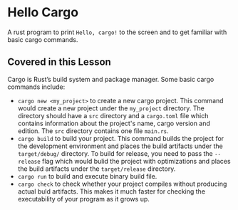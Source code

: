 # Hello Cargo

A rust program to print `Hello, cargo!` to the screen and to get familiar with basic cargo commands.

## Covered in this Lesson

Cargo is Rust’s build system and package manager. Some basic cargo commands include:

- `cargo new <my_project>` to create a new cargo project. This command would create a new project under the `my_project`
  directory. The directory should have a `src` directory and a `cargo.toml` file which contains information about
  the project's name, cargo version and edition. The `src` directory contains one file `main.rs`.
- `cargo build` to build your project. This command builds the project for the development environment and places
  the build artifacts under the `target/debug/` directory. To build for release, you need to pass the `--release`
  flag which would bulid the project with optimizations and places the build artifacts under the `target/release`
  directory.
- `cargo run` to build and execute binary build file.
- `cargo check` to check whether your project compiles without producing actual buld artifacts. This makes it much
  faster for checking the executability of your program as it grows up.
